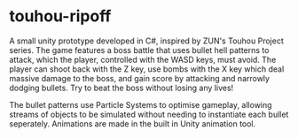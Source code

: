 # touhou-ripoff

 A small unity prototype developed in C#, inspired by ZUN's Touhou Project series. The game features a boss battle that uses bullet hell patterns to attack, which the player, controlled with the WASD keys, must avoid. The player can shoot back with the Z key, use bombs with the X key which deal massive damage to the boss, and gain score by attacking and narrowly dodging bullets. Try to beat the boss without losing any lives!

 The bullet patterns use Particle Systems to optimise gameplay, allowing streams of objects to be simulated without needing to instantiate each bullet seperately. Animations are made in the built in Unity animation tool.
